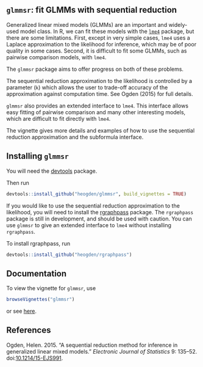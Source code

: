<!-- README.md is generated from README.Rmd. Please edit that file -->
`glmmsr`: fit GLMMs with sequential reduction
---------------------------------------------

Generalized linear mixed models (GLMMs) are an important and widely-used model class. In R, we can fit these models with the [`lme4`](https://github.com/lme4/lme4) package, but there are some limitations. First, except in very simple cases, `lme4` uses a Laplace approximation to the likelihood for inference, which may be of poor quality in some cases. Second, it is difficult to fit some GLMMs, such as pairwise comparison models, with `lme4`.

The `glmmsr` package aims to offer progress on both of these problems.

The sequential reduction approximation to the likelihood is controlled by a parameter (`k`) which allows the user to trade-off accuracy of the approximation against computation time. See Ogden (2015) for full details.

`glmmsr` also provides an extended interface to `lme4`. This interface allows easy fitting of pairwise comparison and many other interesting models, which are difficult to fit directly with `lme4`.

The vignette gives more details and examples of how to use the sequential reduction approximation and the subformula interface.

Installing `glmmsr`
-------------------

You will need the [devtools](https://github.com/hadley/devtools) package.

Then run

``` r
devtools::install_github("heogden/glmmsr", build_vignettes = TRUE)
```

If you would like to use the sequential reduction approximation to the likelihood, you will need to install the [rgraphpass](https://github.com/heogden/rgraphpass) package. The `rgraphpass` package is still in development, and should be used with caution. You can use `glmmsr` to give an extended interface to `lme4` without installing `rgraphpass`.

To install rgraphpass, run

``` r
devtools::install_github("heogden/rgraphpass")
```

Documentation
-------------

To view the vignette for `glmmsr`, use

``` r
browseVignettes("glmmsr")
```

or see [here](http://htmlpreview.github.io/?https://github.com/heogden/glmmsr/blob/master/inst/doc/glmmsr-vignette.html).

References
----------

Ogden, Helen. 2015. “A sequential reduction method for inference in generalized linear mixed models.” *Electronic Journal of Statistics* 9: 135–52. doi:[10.1214/15-EJS991](http://dx.doi.org/10.1214/15-EJS991).
